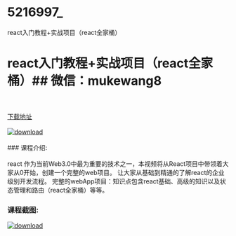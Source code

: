 # 5216997_
react入门教程+实战项目（react全家桶）
# react入门教程+实战项目（react全家桶）## 微信：mukewang8
<br/></br>[下载地址](http://www.36tz.cn/article/5216997 "下载地址")
<br/></br>[![download](http://36tz.cn/muke_img/2020_12_2-70-300x182.png "下载地址")](http://www.36tz.cn/article/5216997 "下载地址")
<br/></br>### 课程介绍:<br/></br>react 作为当前Web3.0中最为重要的技术之一，本视频将从React项目中带领着大家从0开始，创建一个完整的web项目。
让大家从基础到精通的了解react的企业级别开发流程。
完整的webApp项目：知识点包含react基础、高级的知识以及状态管理和路由（react全家桶）等等。

### 课程截图:
[![download](http://36tz.cn/muke_img/2020_12_1-77.png "下载地址")](http://www.36tz.cn/article/5216997 "下载地址")
